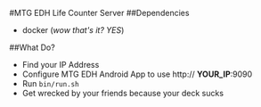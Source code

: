 #MTG EDH Life Counter Server
##Dependencies
* docker (*wow that's it? YES*)

##What Do?
* Find your IP Address
* Configure MTG EDH Android App to use http:// **YOUR_IP**:9090
* Run `bin/run.sh`
* Get wrecked by your friends because your deck sucks
